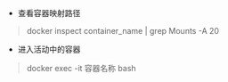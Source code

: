 -   查看容器映射路径

> docker inspect container_name | grep Mounts -A 20

-   进入活动中的容器

> docker exec -it 容器名称 bash
